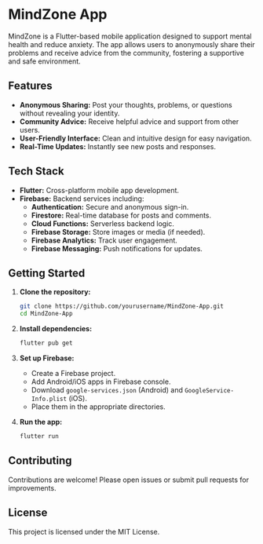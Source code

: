 # MindZone App

MindZone is a Flutter-based mobile application designed to support mental health and reduce anxiety. The app allows users to anonymously share their problems and receive advice from the community, fostering a supportive and safe environment.

## Features

- **Anonymous Sharing:** Post your thoughts, problems, or questions without revealing your identity.
- **Community Advice:** Receive helpful advice and support from other users.
- **User-Friendly Interface:** Clean and intuitive design for easy navigation.
- **Real-Time Updates:** Instantly see new posts and responses.

## Tech Stack

- **Flutter:** Cross-platform mobile app development.
- **Firebase:** Backend services including:
    - **Authentication:** Secure and anonymous sign-in.
    - **Firestore:** Real-time database for posts and comments.
    - **Cloud Functions:** Serverless backend logic.
    - **Firebase Storage:** Store images or media (if needed).
    - **Firebase Analytics:** Track user engagement.
    - **Firebase Messaging:** Push notifications for updates.

## Getting Started

1. **Clone the repository:**
     ```bash
     git clone https://github.com/yourusername/MindZone-App.git
     cd MindZone-App
     ```

2. **Install dependencies:**
     ```bash
     flutter pub get
     ```

3. **Set up Firebase:**
     - Create a Firebase project.
     - Add Android/iOS apps in Firebase console.
     - Download `google-services.json` (Android) and `GoogleService-Info.plist` (iOS).
     - Place them in the appropriate directories.

4. **Run the app:**
     ```bash
     flutter run
     ```

## Contributing

Contributions are welcome! Please open issues or submit pull requests for improvements.

## License

This project is licensed under the MIT License.
